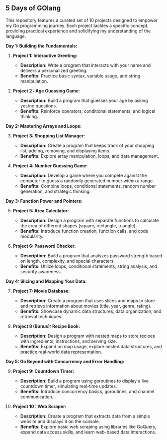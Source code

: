 ## 5 Days of GOlang

This repository features a curated set of 10 projects designed to empower my Go programming journey. Each project tackles a specific concept, providing practical experience and solidifying my understanding of the language.

**Day 1: Building the Fundamentals:**

1. **Project 1: Interactive Greeting:**
    * **Description:** Write a program that interacts with your name and delivers a personalized greeting. 
    * **Benefits:** Practice basic syntax, variable usage, and string manipulation.

2. **Project 2 : Age Guessing Game:**
    * **Description:** Build a program that guesses your age by asking yes/no questions.
    * **Benefits:** Reinforce operators, conditional statements, and logical thinking.

**Day 2: Mastering Arrays and Loops:**

3. **Project 3: Shopping List Manager:**
    * **Description:** Create a program that keeps track of your shopping list, adding, removing, and displaying items.
    * **Benefits:** Explore array manipulation, loops, and data management.

4. **Project 4: Number Guessing Game:**
    * **Description:** Develop a game where you compete against the computer to guess a randomly generated number within a range.
    * **Benefits:** Combine loops, conditional statements, random number generation, and strategic thinking.

**Day 3: Function Power and Pointers:**

5. **Project 5: Area Calculator:**
    * **Description:** Design a program with separate functions to calculate the area of different shapes (square, rectangle, triangle).
    * **Benefits:** Introduce function creation, function calls, and code modularity.

6. **Project 6: Password Checker:**
    * **Description:** Build a program that analyzes password strength based on length, complexity, and special characters.
    * **Benefits:** Utilize loops, conditional statements, string analysis, and security awareness.

**Day 4: Slicing and Mapping Your Data:**

7. **Project 7: Movie Database:**
    * **Description:** Create a program that uses slices and maps to store and retrieve information about movies (title, year, genre, rating).
    * **Benefits:** Showcase dynamic data structures, data organization, and retrieval techniques.

8. **Project 8 (Bonus): Recipe Book:**
    * **Description:** Design a program with nested maps to store recipes with ingredients, instructions, and serving size.
    * **Benefits:** Expand on map usage, explore nested data structures, and practice real-world data representation.

**Day 5: Go Beyond with Concurrency and Error Handling:**

9. **Project 9: Countdown Timer:**
    * **Description:** Build a program using goroutines to display a live countdown timer, simulating real-time updates.
    * **Benefits:** Introduce concurrency basics, goroutines, and channel communication.

10. **Project 10 : Web Scraper:**
    * **Description:** Create a program that extracts data from a simple website and displays it on the console.
    * **Benefits:** Explore basic web scraping using libraries like GoQuery, expand data access skills, and learn web-based data interactions.



